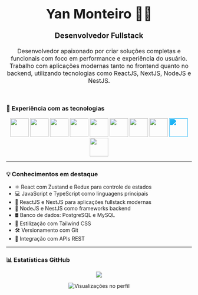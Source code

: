 <h1 align="center" style="font-size: 36px;">Yan Monteiro 👨‍💻</h1>

<p align="center" style="font-size: 20px;">
  <strong>Desenvolvedor Fullstack</strong>
</p>

<p align="center" style="font-size: 16px;">
  Desenvolvedor apaixonado por criar soluções completas e funcionais com foco em performance e experiência do usuário. <br/>
  Trabalho com aplicações modernas tanto no frontend quanto no backend, utilizando tecnologias como ReactJS, NextJS, NodeJS e NestJS.
</p>

<br/>

### 🚀 Experiência com as tecnologias

<p align="center">
  <img src="https://cdn.jsdelivr.net/gh/devicons/devicon/icons/html5/html5-original.svg" height="50" />
  <img src="https://cdn.jsdelivr.net/gh/devicons/devicon/icons/css3/css3-original.svg" height="50" />
  <img src="https://cdn.jsdelivr.net/gh/devicons/devicon/icons/javascript/javascript-original.svg" height="50" />
  <img src="https://cdn.jsdelivr.net/gh/devicons/devicon/icons/typescript/typescript-original.svg" height="50" />
  <img src="https://cdn.jsdelivr.net/gh/devicons/devicon/icons/react/react-original.svg" height="50" />
  <img src="https://cdn.jsdelivr.net/gh/devicons/devicon/icons/nextjs/nextjs-original.svg" height="50" />
  <img src="https://nestjs.com/img/logo-small.svg" height="50" />
  <img src="https://cdn.jsdelivr.net/gh/devicons/devicon/icons/postgresql/postgresql-original.svg" height="50" />
  <img src="https://cdn.jsdelivr.net/npm/simple-icons@v9/icons/mysql.svg" height="50" style="filter: invert(44%) sepia(93%) saturate(1307%) hue-rotate(165deg) brightness(98%) contrast(95%)" />
  <img src="https://cdn.jsdelivr.net/gh/devicons/devicon/icons/git/git-original.svg" height="50" />
</p>

---

### 💡 Conhecimentos em destaque

- ⚛️ React com Zustand e Redux para controle de estados  
- 💻 JavaScript e TypeScript como linguagens principais  
- 🚀 ReactJS e NextJS para aplicações fullstack modernas  
- 🔧 NodeJS e NestJS como frameworks backend  
- 🛢️ Banco de dados: PostgreSQL e MySQL  
- 🎨 Estilização com Tailwind CSS  
- 🛠️ Versionamento com Git  
- 🔌 Integração com APIs REST  

---

### 📊 Estatísticas GitHub

<p align="center">
  <img src="https://github-readme-stats.vercel.app/api/top-langs/?username=yanalmeida2411&layout=compact&theme=tokyonight"/>
</p>

<p align="center">
  <img src="https://komarev.com/ghpvc/?username=yanalmeida2411&style=flat-square&color=blue" alt="Visualizações no perfil" />
</p>
